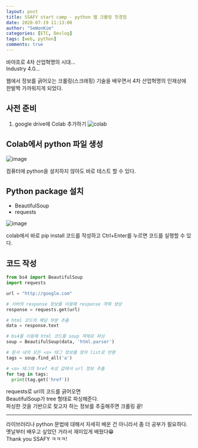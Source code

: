 ```yaml
---
layout: post
title: SSAFY start camp - python 웹 크롤링 첫경험
date: 2020-07-19 11:13:00
author: "SeWonKim"
categories: [ETC, Devlog]
tags: [web, python]
comments: true
---
```


바야흐로 4차 산업혁명의 시대...      
Industry 4.0...

웹에서 정보를 긁어오는 크롤링(스크래핑) 기술을 배우면서 4차 산업혁명의 인재상에 한발짝 가까워지게 되었다.


## 사전 준비
1. google drive에 Colab 추가하기
![colab](https://user-images.githubusercontent.com/30452963/87865607-87ec6680-c9b2-11ea-87ef-8f702bc56100.png)

## Colab에서 python 파일 생성
![image](https://user-images.githubusercontent.com/30452963/87865776-0269b600-c9b4-11ea-8257-6d2bc378e0a2.png)

컴퓨터에 python을 설치하지 않아도 바로 테스트 할 수 있다.

## Python package 설치
- BeautifulSoup
- requests

![image](https://user-images.githubusercontent.com/30452963/87866326-56c46400-c9bb-11ea-9c0f-65ed27ed3d3b.png)

colab에서 바로 pip install 코드를 작성하고 Ctrl+Enter를 누르면 코드를 실행할 수 있다.

## 코드 작성
```python
from bs4 import BeautifulSoup
import requests

url = "http://google.com"

# 서버의 response 정보를 이용해 response 객체 생성
response = requests.get(url)

# html 코드의 해당 부분 추출
data = response.text

# bs4를 이용해 html 코드를 soup 객체로 파싱
soup = BeautifulSoup(data, 'html.parser')

# 문서 내의 모든 <a> 태그 정보를 찾아 list로 반환
tags = soup.find_all('a')

# <a> 태그의 href 속성 값에서 url 정보 추출
for tag in tags:
  print(tag.get('href'))
```

requests로 url의 코드를 긁어오면     
BeautifulSoup가 tree 형태로 파싱해준다.     
파싱한 것을 기반으로 찾고자 하는 정보를 추출해주면 크롤링 끝!

---

라이브러리나 python 문법에 대해서 자세히 배운 건 아니라서 좀 더 공부가 필요하다.     
옛날부터 배우고 싶었던 거라서 재미있게 배웠다😁      
Thank you SSAFY ㅋㅋㅋ!
